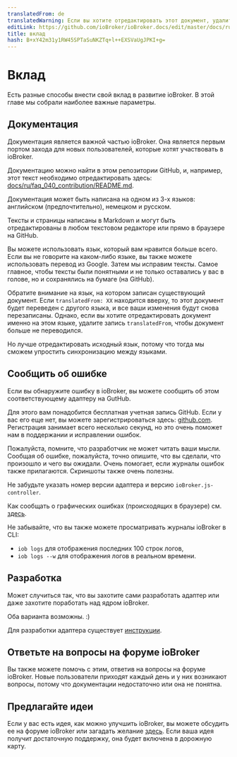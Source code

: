 ```yaml
---
translatedFrom: de
translatedWarning: Если вы хотите отредактировать этот документ, удалите поле «translationFrom», в противном случае этот документ будет снова автоматически переведен
editLink: https://github.com/ioBroker/ioBroker.docs/edit/master/docs/ru/faq/_040_contibution/README.md
title: вклад
hash: B+xY42m31y1RW45SPTaSuNKZTq+l++EXSVaUgJPKI+g=
---
```

# Вклад
Есть разные способы внести свой вклад в развитие ioBroker.
В этой главе мы собрали наиболее важные параметры.

## Документация
Документация является важной частью ioBroker. Она является первым портом захода для новых пользователей, которые хотят участвовать в ioBroker.

Документацию можно найти в этом репозитории GitHub, и, например, этот текст необходимо отредактировать здесь: [docs/ru/faq_040_contribution/README.md](https://github.com/ioBroker/ioBroker.docs/blob/master/docs/de/faq/_040_contibution/README.md).

Документация может быть написана на одном из 3-х языков: английском (предпочтительно), немецком и русском.

Тексты и страницы написаны в Markdown и могут быть отредактированы в любом текстовом редакторе или прямо в браузере на GitHub.

Вы можете использовать язык, который вам нравится больше всего.
Если вы не говорите на каком-либо языке, вы также можете использовать перевод из Google.
Затем мы исправим тексты. Самое главное, чтобы тексты были понятными и не только оставались у вас в голове, но и сохранялись на бумаге (на GitHub).

Обратите внимание на язык, на котором записан существующий документ. Если `translatedFrom: XX` находится вверху, то этот документ будет переведен с другого языка, и все ваши изменения будут снова перезаписаны.
Однако, если вы хотите отредактировать документ именно на этом языке, удалите запись `translatedFrom`, чтобы документ больше не переводился.

Но лучше отредактировать исходный язык, потому что тогда мы сможем упростить синхронизацию между языками.

## Сообщить об ошибке
Если вы обнаружите ошибку в ioBroker, вы можете сообщить об этом соответствующему адаптеру на GutHub.

Для этого вам понадобится бесплатная учетная запись GitHub. Если у вас его еще нет, вы можете зарегистрироваться здесь: [github.com](https://github.com).
Регистрация занимает всего несколько секунд, но это очень поможет нам в поддержании и исправлении ошибок.

Пожалуйста, помните, что разработчик не может читать ваши мысли.
Сообщая об ошибке, пожалуйста, точно опишите, что вы сделали, что произошло и чего вы ожидали.
Очень помогает, если журналы ошибок также прилагаются. Скриншоты также очень полезны.

Не забудьте указать номер версии адаптера и версию `ioBroker.js-controller`.

Как сообщать о графических ошибках (происходящих в браузере) см. [здесь](#%D1%81%D0%BE%D0%BE%D0%B1%D1%89%D0%B0%D1%82%D1%8C%D0%BE%D0%B1%D0%BE%D1%88%D0%B8%D0%B1%D0%BA%D0%B0%D1%85%D0%B2%D0%B3%D1%80%D0%B0%D1%84%D0%B8%D1%87%D0%B5%D1%81%D0%BA%D0%BE%D0%BC%D0%B8%D0%BD%D1%82%D0%B5%D1%80%D1%84%D0%B5%D0%B9%D1%81%D0%B5%D0%BF%D0%BE%D0%BB%D1%8C%D0%B7%D0%BE%D0%B2%D0%B0%D1%82%D0%B5%D0%BB%D1%8F).

Не забывайте, что вы также можете просматривать журналы ioBroker в CLI:

- `iob logs` для отображения последних 100 строк логов,
- `iob logs --w` для отображения логов в реальном времени.

## Разработка
Может случиться так, что вы захотите сами разработать адаптер или даже захотите поработать над ядром ioBroker.

Оба варианта возможны. :)

Для разработки адаптера существует [инструкции](../dev/adapterdev.md).

## Ответьте на вопросы на форуме ioBroker
Вы также можете помочь с этим, ответив на вопросы на форуме ioBroker.
Новые пользователи приходят каждый день и у них возникают вопросы, потому что документации недостаточно или она не понятна.

## Предлагайте идеи
Если у вас есть идея, как можно улучшить ioBroker, вы можете обсудить ее на форуме ioBroker или загадать желание [здесь](https://github.com/ioBroker/AdapterRequests/issues?utf8=%E2%9C%93&q=is%3Aissue+label%3AReleased).
Если ваша идея получит достаточную поддержку, она будет включена в дорожную карту.